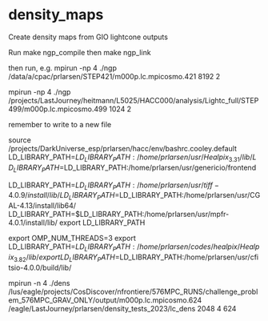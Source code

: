 # density_maps
Create density maps from GIO lightcone outputs

Run make ngp_compile 
then make ngp_link

then run, e.g. 
mpirun -np 4 ./ngp  /data/a/cpac/prlarsen/STEP421/m000p.lc.mpicosmo.421 8192 2

mpirun -np 4 ./ngp /projects/LastJourney/heitmann/L5025/HACC000/analysis/Lightc_full/STEP499/m000p.lc.mpicosmo.499 1024 2 

remember to write to a new file



source /projects/DarkUniverse_esp/prlarsen/hacc/env/bashrc.cooley.default
LD_LIBRARY_PATH=$LD_LIBRARY_PATH:/home/prlarsen/usr/Healpix_3.31/lib/
LD_LIBRARY_PATH=$LD_LIBRARY_PATH:/home/prlarsen/usr/genericio/frontend

LD_LIBRARY_PATH=$LD_LIBRARY_PATH:/home/prlarsen/usr/tiff-4.0.9/install/lib/
LD_LIBRARY_PATH=$LD_LIBRARY_PATH:/home/prlarsen/usr/CGAL-4.13/install/lib64/
LD_LIBRARY_PATH=$LD_LIBRARY_PATH:/home/prlarsen/usr/mpfr-4.0.1/install/lib/
export LD_LIBRARY_PATH


export OMP_NUM_THREADS=3
export LD_LIBRARY_PATH=$LD_LIBRARY_PATH:/home/prlarsen/codes/healpix/Healpix_3.82/lib/
export LD_LIBRARY_PATH=$LD_LIBRARY_PATH:/home/prlarsen/usr/cfitsio-4.0.0/build/lib/

mpirun -n 4 ./dens /lus/eagle/projects/CosDiscover/nfrontiere/576MPC_RUNS/challenge_problem_576MPC_GRAV_ONLY/output/m000p.lc.mpicosmo.624 /eagle/LastJourney/prlarsen/density_tests_2023/lc_dens 2048 4 624
